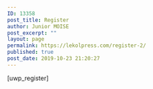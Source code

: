 ```yaml
---
ID: 13358
post_title: Register
author: Junior MOISE
post_excerpt: ""
layout: page
permalink: https://lekolpress.com/register-2/
published: true
post_date: 2019-10-23 21:20:27
---
```

[uwp_register]